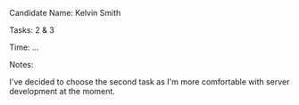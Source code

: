 Candidate Name: Kelvin Smith

Tasks: 2 & 3

Time: ...

Notes:

I've decided to choose the second task as I'm more comfortable with server development at the moment.
